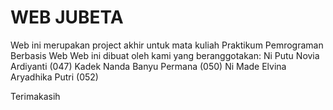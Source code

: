 # WEB JUBETA 
Web ini merupakan project akhir untuk mata kuliah Praktikum Pemrograman Berbasis Web
Web ini dibuat oleh kami yang beranggotakan:
    Ni Putu Novia Ardiyanti (047)
    Kadek Nanda Banyu Permana (050)
    Ni Made Elvina Aryadhika Putri (052)
    
Terimakasih 
